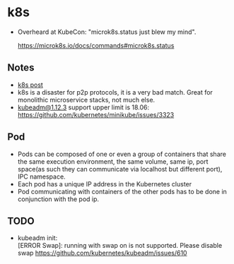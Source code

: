 # k8s

 * Overheard at KubeCon: "microk8s.status just blew my mind".

     https://microk8s.io/docs/commands#microk8s.status

## Notes

- [k8s post](https://www.freecodecamp.org/news/learn-kubernetes-in-under-3-hours-a-detailed-guide-to-orchestrating-containers-114ff420e882/)
- k8s is a disaster for p2p protocols, it is a very bad match. Great for monolithic microservice stacks, not much else.
- kubeadm@1.12.3 support upper limit is 18.06: https://github.com/kubernetes/minikube/issues/3323

## Pod
- Pods can be composed of one or even a group of containers that share the same execution environment, the same volume, same ip, port space(as such they can communicate via localhost but different port), IPC namespace.
- Each pod has a unique IP address in the Kubernetes cluster
- Pod communicating with containers of the other pods has to be done in conjunction with the pod ip.

## TODO
- kubeadm init:  
  [ERROR Swap]: running with swap on is not supported. Please disable swap
  https://github.com/kubernetes/kubeadm/issues/610
